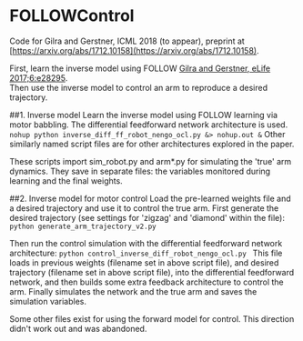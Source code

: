 # FOLLOWControl  
  
Code for Gilra and Gerstner, ICML 2018 (to appear), preprint at [https://arxiv.org/abs/1712.10158](https://arxiv.org/abs/1712.10158).  
  
First, learn the inverse model using FOLLOW [Gilra and Gerstner, eLife 2017;6:e28295](https://elifesciences.org/articles/28295).  
Then use the inverse model to control an arm to reproduce a desired trajectory.  

##1. Inverse model
Learn the inverse model using FOLLOW learning via motor babbling. The differential feedforward network architecture is used.  
`nohup python inverse_diff_ff_robot_nengo_ocl.py &> nohup.out &`
Other similarly named script files are for other architectures explored in the paper.

These scripts import sim_robot.py and arm*.py for simulating the 'true' arm dynamics.
They save in separate files: the variables monitored during learning and the final weights.

##2. Inverse model for motor control
Load the pre-learned weights file and a desired trajectory and use it to control the true arm.
First generate the desired trajectory (see settings for 'zigzag' and 'diamond' within the file):
`python generate_arm_trajectory_v2.py`

Then run the control simulation with the differential feedforward network architecture:
`python control_inverse_diff_robot_nengo_ocl.py `
This file loads in previous weights (filename set in above script file), and desired trajectory (filename set in above script file), into the differential feedforward network, and then builds some extra feedback architecture to control the arm. Finally simulates the network and the true arm and saves the simulation variables.  
  
Some other files exist for using the forward model for control. This direction didn't work out and was abandoned.  
